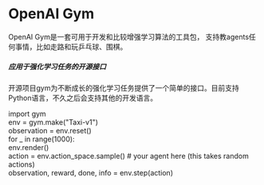 # OpenAI Gym
OpenAI Gym是一套可用于开发和比较增强学习算法的工具包， 支持教agents任何事情，比如走路和玩乒乓球、围棋。

##### 应用于强化学习任务的开源接口
开源项目gym为不断成长的强化学习任务提供了一个简单的接口。目前支持Python语言，不久之后会支持其他的开发语言。

import gym  
env = gym.make("Taxi-v1")  
observation = env.reset()  
for _ in range(1000):  
  env.render()  
  action = env.action_space.sample() # your agent here (this takes  random actions)  
  observation, reward, done, info = env.step(action)  